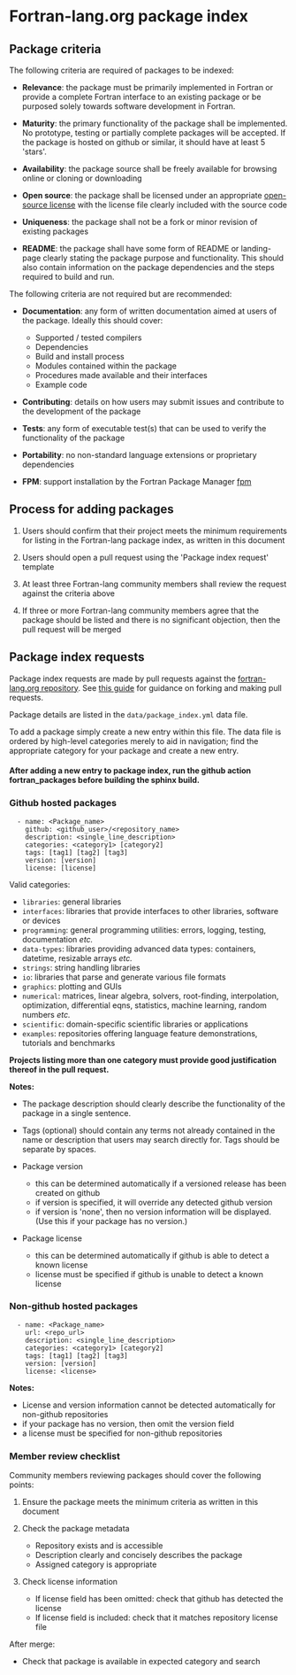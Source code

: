 # Fortran-lang.org package index

## Package criteria

The following criteria are required of packages to be indexed:

- **Relevance**: the package must be primarily implemented in Fortran or provide
  a complete Fortran interface to an existing package or be purposed solely towards
  software development in Fortran.

- **Maturity**: the primary functionality of the package shall be implemented.
  No prototype, testing or partially complete packages will be accepted.
  If the package is hosted on github or similar, it should have at least 5 'stars'.

- **Availability**: the package source shall be freely available for browsing online
  or cloning or downloading

- **Open source**: the package shall be licensed under an appropriate [open-source license](https://opensource.org/licenses)
  with the license file clearly included with the source code

- **Uniqueness**: the package shall not be a fork or minor revision of existing packages

- **README**: the package shall have some form of README or landing-page clearly
  stating the package purpose and functionality. This should also contain information on the package dependencies and the steps required to build and run.

The following criteria are not required but are recommended:

- **Documentation**: any form of written documentation aimed at users of the package. Ideally
  this should cover:

  - Supported / tested compilers
  - Dependencies
  - Build and install process
  - Modules contained within the package
  - Procedures made available and their interfaces
  - Example code

- **Contributing**: details on how users may submit issues and contribute to the development of the
  package

- **Tests**: any form of executable test(s) that can be used to verify the functionality of the package

- **Portability**: no non-standard language extensions or proprietary dependencies

- **FPM**: support installation by the Fortran Package Manager [fpm](https://github.com/fortran-lang/fpm)

## Process for adding packages

1. Users should confirm that their project meets the minimum requirements for listing in the
   Fortran-lang package index, as written in this document

2. Users should open a pull request using the 'Package index request' template

3. At least three Fortran-lang community members shall review the request against the criteria above

4. If three or more Fortran-lang community members agree that the package should be listed and there is no significant objection, then the pull request will be merged

## Package index requests

Package index requests are made by pull requests against the [fortran-lang.org repository](https://github.com/fortran-lang/webpage/).
See [this guide](https://guides.github.com/activities/forking/) for guidance on forking and making pull requests.

Package details are listed in the `data/package_index.yml` data file.

To add a package simply create a new entry within this file.
The data file is ordered by high-level categories merely to aid in navigation;
find the appropriate category for your package and create a new entry.

#### After adding a new entry to package index, run the github action fortran_packages before building the sphinx build.

### Github hosted packages

```
  - name: <Package_name>
    github: <github_user>/<repository_name>
    description: <single_line_description>
    categories: <category1> [category2]
    tags: [tag1] [tag2] [tag3]
    version: [version]
    license: [license]
```

Valid categories:

- `libraries`: general libraries
- `interfaces`: libraries that provide interfaces to other libraries, software or devices
- `programming`: general programming utilities: errors, logging, testing, documentation _etc._
- `data-types`: libraries providing advanced data types: containers, datetime, resizable arrays _etc._
- `strings`: string handling libraries
- `io`: libraries that parse and generate various file formats
- `graphics`: plotting and GUIs
- `numerical`: matrices, linear algebra, solvers, root-finding, interpolation, optimization, differential eqns, statistics, machine learning, random numbers _etc._
- `scientific`: domain-specific scientific libraries or applications
- `examples`: repositories offering language feature demonstrations, tutorials and benchmarks

**Projects listing more than one category must provide good justification thereof in the pull request.**

**Notes:**

- The package description should clearly describe the functionality of the package in a single sentence.

- Tags (optional) should contain any terms not already contained in the name or description that users may search directly for. Tags should be separate by spaces.

- Package version

  - this can be determined automatically if a versioned release has been created on github
  - if version is specified, it will override any detected github version
  - if version is 'none', then no version information will be displayed. (Use this if
    your package has no version.)

- Package license
  - this can be determined automatically if github is able to detect a known license
  - license must be specified if github is unable to detect a known license

### Non-github hosted packages

```
  - name: <Package_name>
    url: <repo_url>
    description: <single_line_description>
    categories: <category1> [category2]
    tags: [tag1] [tag2] [tag3]
    version: [version]
    license: <license>
```

**Notes:**

- License and version information cannot be detected automatically for non-github repositories
- if your package has no version, then omit the version field
- a license must be specified for non-github repositories

### Member review checklist

Community members reviewing packages should cover the following points:

1. Ensure the package meets the minimum criteria as written in this document

2. Check the package metadata

   - Repository exists and is accessible
   - Description clearly and concisely describes the package
   - Assigned category is appropriate

3. Check license information
   - If license field has been omitted: check that github has detected the license
   - If license field is included: check that it matches repository license file

After merge:

- Check that package is available in expected category and search

